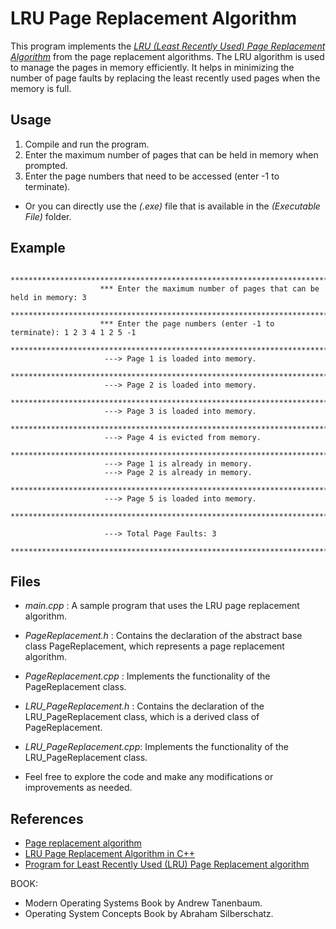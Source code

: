 # LRU Page Replacement Algorithm 

   This program implements the [*LRU (Least Recently Used) Page Replacement Algorithm*](https://www.scaler.com/topics/lru-page-replacement-algorithm/) from the page replacement algorithms. 
   The LRU algorithm is used to manage the pages in memory efficiently. It helps in minimizing the number of page faults 
   by replacing the least recently used pages when the memory is full.


## Usage

   1. Compile and run the program.
   2. Enter the maximum number of pages that can be held in memory when prompted.
   3. Enter the page numbers that need to be accessed (enter -1 to terminate).

   * Or you can directly use the *(.exe)* file that is available in the *(Executable File)* folder.

## Example

                        ***********************************************************************************
                        *** Enter the maximum number of pages that can be held in memory: 3
                        ***********************************************************************************                                     
                        *** Enter the page numbers (enter -1 to terminate): 1 2 3 4 1 2 5 -1
                        ***********************************************************************************
                         ---> Page 1 is loaded into memory.
                        ***********************************************************************************
                         ---> Page 2 is loaded into memory.
                        ***********************************************************************************
                         ---> Page 3 is loaded into memory.
                        ***********************************************************************************
                         ---> Page 4 is evicted from memory.
                        ***********************************************************************************
                         ---> Page 1 is already in memory.
                         ---> Page 2 is already in memory.
                        ***********************************************************************************
                         ---> Page 5 is loaded into memory.
                        ***********************************************************************************

                         ---> Total Page Faults: 3
                        ***********************************************************************************

## Files

   * *main.cpp*          : A sample program that uses the LRU page replacement algorithm.
   * *PageReplacement.h* : Contains the declaration of the abstract base class PageReplacement, which represents a page replacement algorithm.
   * *PageReplacement.cpp*    : Implements the functionality of the PageReplacement class.
   * *LRU_PageReplacement.h*  : Contains the declaration of the LRU_PageReplacement class, which is a derived class of PageReplacement.
   * *LRU_PageReplacement.cpp*: Implements the functionality of the LRU_PageReplacement class.


* Feel free to explore the code and make any modifications or improvements as needed.


## References

   * [Page replacement algorithm](https://en.wikipedia.org/wiki/Page_replacement_algorithm)
   * [LRU Page Replacement Algorithm in C++](https://prepinsta.com/operating-systems/page-replacement-algorithms/least-recently-used-lru-algorithm/lru-in-c-plus-plus/)
   * [Program for Least Recently Used (LRU) Page Replacement algorithm](https://www.geeksforgeeks.org/program-for-least-recently-used-lru-page-replacement-algorithm/)

   
   BOOK: 
   * Modern Operating Systems Book by Andrew Tanenbaum.
   * Operating System Concepts Book by Abraham Silberschatz.